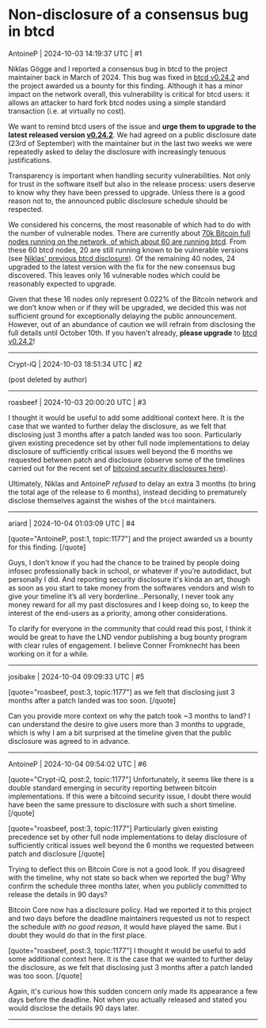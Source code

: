 # Non-disclosure of a consensus bug in btcd

AntoineP | 2024-10-03 14:19:37 UTC | #1

Niklas Gögge and I reported a consensus bug in btcd to the project maintainer back in March of 2024. This bug was fixed in [btcd v0.24.2](https://github.com/btcsuite/btcd/releases/tag/v0.24.2) and the project awarded us a bounty for this finding. Although it has a minor impact on the network overall, this vulnerability is critical for btcd users: it allows an attacker to hard fork btcd nodes using a simple standard transaction (i.e. at virtually no cost).

We want to remind btcd users of the issue and **urge them to upgrade to the latest released version [v0.24.2](https://github.com/btcsuite/btcd/releases/tag/v0.24.2)**. We had agreed on a public disclosure date (23rd of September) with the maintainer but in the last two weeks we were repeatedly asked to delay the disclosure with increasingly tenuous justifications.

Transparency is important when handling security vulnerabilities. Not only for trust in the software itself but also in the release process: users deserve to know why they have been pressed to upgrade. Unless there is a good reason not to, the announced public disclosure schedule should be respected.

We considered his concerns, the most reasonable of which had to do with the number of vulnerable nodes. There are currently about [70k Bitcoin full nodes running on the network, of which about 60 are running btcd](https://luke.dashjr.org/programs/bitcoin/files/charts/software.html). From these 60 btcd nodes, 20 are still running known to be vulnerable versions (see [Niklas' previous btcd disclosure](https://delvingbitcoin.org/t/disclosure-btcd-consensus-bugs-due-to-usage-of-signed-transaction-version/455)). Of the remaining 40 nodes, 24 upgraded to the latest version with the fix for the new consensus bug discovered. This leaves only 16 vulnerable nodes which could be reasonably expected to upgrade.

Given that these 16 nodes only represent 0.022% of the Bitcoin network and we don’t know when or if they will be upgraded, we decided this was not sufficient ground for exceptionally delaying the public announcement. However, out of an abundance of caution we will refrain from disclosing the full details until October 10th. If you haven't already, **please upgrade** to [btcd v0.24.2](https://github.com/btcsuite/btcd/releases/tag/v0.24.2)!

-------------------------

Crypt-iQ | 2024-10-03 18:51:34 UTC | #2

(post deleted by author)

-------------------------

roasbeef | 2024-10-03 20:00:20 UTC | #3

I thought it would be useful to add some additional context here. It is the case that
we wanted to further delay the disclosure, as we felt that disclosing just 3
months after a patch landed was too soon. Particularly given existing
precedence set by other full node implementations to delay disclosure of
sufficiently critical issues well beyond the 6 months we requested between patch
and disclosure (observe some of the timelines carried out for the recent set of
[bitcoind security disclosures
here](https://bitcoincore.org/en/security-advisories/)).

Ultimately, Niklas and AntoineP _refused_ to delay an extra 3 months (to bring
the total age of the release to 6 months), instead deciding to prematurely
disclose themselves against the wishes of the `btcd` maintainers.

-------------------------

ariard | 2024-10-04 01:03:09 UTC | #4

[quote="AntoineP, post:1, topic:1177"]
and the project awarded us a bounty for this finding.
[/quote]

Guys, I don’t know if you had the chance to be trained by people doing infosec professionally back in school, or whatever if you’re autodidact, but personally I did. And reporting security disclosure it's kinda an art, though as soon as you start to take money from the softwares vendors and wish to give your timeline it’s all very borderline…Personally, I never took any money reward for all my past disclosures and I keep doing so, to keep the interest of the end-users as a priority, among other considerations.

To clarify for everyone in the community that could read this post, I think it would be great to have the LND vendor publishing a bug bounty program with clear rules of engagement. I believe Conner Fromknecht has been working on it for a while.

-------------------------

josibake | 2024-10-04 09:09:33 UTC | #5

[quote="roasbeef, post:3, topic:1177"]
as we felt that disclosing just 3 months after a patch landed was too soon.
[/quote]

Can you provide more context on why the patch took ~3 months to land? I can understand the desire to give users more than 3 months to upgrade, which is why I am a bit surprised at the timeline given that the public disclosure was agreed to in advance.

-------------------------

AntoineP | 2024-10-04 09:54:02 UTC | #6

[quote="Crypt-iQ, post:2, topic:1177"]
Unfortunately, it seems like there is a double standard emerging in security reporting between bitcoin implementations. If this were a bitcoind security issue, I doubt there would have been the same pressure to disclosure with such a short timeline.
[/quote]

[quote="roasbeef, post:3, topic:1177"]
Particularly given existing precedence set by other full node implementations to delay disclosure of sufficiently critical issues well beyond the 6 months we requested between patch and disclosure
[/quote]

Trying to deflect this on Bitcoin Core is not a good look. If you disagreed with the timeline, why not state so back when we reported the bug? Why confirm the schedule three months later, when you publicly committed to release the details in 90 days?

Bitcoin Core now has a disclosure policy. Had we reported it to this project and two days before the deadline maintainers requested us not to respect the schedule *with no good reason*, it would have played the same. But i doubt they would do that in the first place.

[quote="roasbeef, post:3, topic:1177"]
I thought it would be useful to add some additional context here. It is the case that we wanted to further delay the disclosure, as we felt that disclosing just 3 months after a patch landed was too soon.
[/quote]

Again, it's curious how this sudden concern only made its appearance a few days before the deadline. Not when you actually released and stated you would disclose the details 90 days later.

-------------------------

